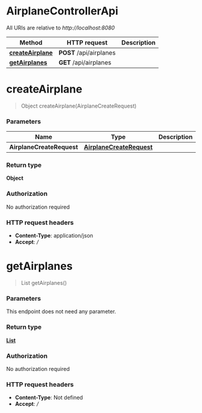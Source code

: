 # AirplaneControllerApi

All URIs are relative to _http://localhost:8080_

| Method                                                        | HTTP request            | Description |
| ------------------------------------------------------------- | ----------------------- | ----------- |
| [**createAirplane**](AirplaneControllerApi.md#createAirplane) | **POST** /api/airplanes |             |
| [**getAirplanes**](AirplaneControllerApi.md#getAirplanes)     | **GET** /api/airplanes  |             |

<a name="createAirplane"></a>

# **createAirplane**

> Object createAirplane(AirplaneCreateRequest)

### Parameters

| Name                      | Type                                                            | Description | Notes |
| ------------------------- | --------------------------------------------------------------- | ----------- | ----- |
| **AirplaneCreateRequest** | [**AirplaneCreateRequest**](../Models/AirplaneCreateRequest.md) |             |       |

### Return type

**Object**

### Authorization

No authorization required

### HTTP request headers

- **Content-Type**: application/json
- **Accept**: _/_

<a name="getAirplanes"></a>

# **getAirplanes**

> List getAirplanes()

### Parameters

This endpoint does not need any parameter.

### Return type

[**List**](../Models/AirplaneResponse.md)

### Authorization

No authorization required

### HTTP request headers

- **Content-Type**: Not defined
- **Accept**: _/_
